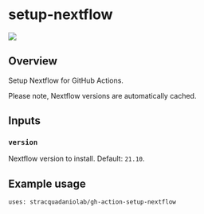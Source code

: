 # setup-nextflow

![](https://img.shields.io/badge/current_version-v0.0.0-blue)

## Overview
Setup Nextflow for GitHub Actions.

Please note, Nextflow versions are automatically cached.

## Inputs

### `version`

Nextflow version to install. Default: `21.10`.

## Example usage

``` 
uses: stracquadaniolab/gh-action-setup-nextflow
```